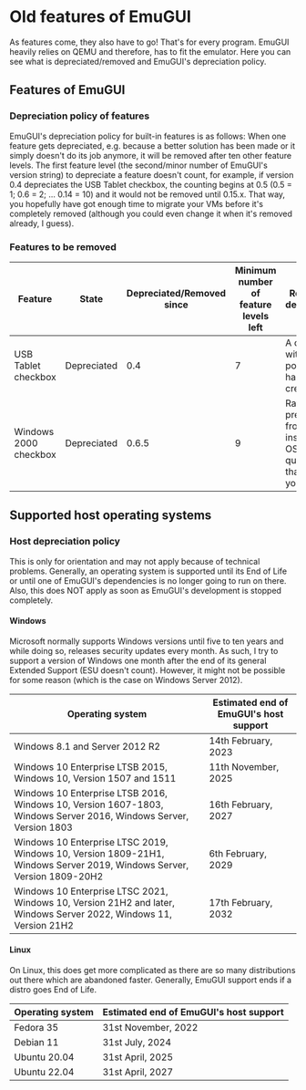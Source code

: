 # Old features of EmuGUI

As features come, they also have to go! That's for every program. EmuGUI heavily relies on QEMU and therefore, has to fit the emulator. Here you can see what is depreciated/removed and EmuGUI's depreciation policy.

## Features of EmuGUI

### Depreciation policy of features

EmuGUI's depreciation policy for built-in features is as follows: When one feature gets depreciated, e.g. because a better solution has been made or it simply doesn't do its job anymore, it will be removed after ten other feature levels. The first feature level (the second/minor number of EmuGUI's version string) to depreciate a feature doesn't count, for example, if version 0.4 depreciates the USB Tablet checkbox, the counting begins at 0.5 (0.5 = 1; 0.6 = 2; ... 0.14 = 10) and it would not be removed until 0.15.x. That way, you hopefully have got enough time to migrate your VMs before it's completely removed (although you could even change it when it's removed already, I guess).

### Features to be removed

| Feature | State | Depreciated/Removed since | Minimum number of feature levels left | Reason for depreciation |
| ------- | ----- | ------------------------- | ------------------------------------- | ----------------------- |
| USB Tablet checkbox | Depreciated | 0.4 | 7 | A combobox with more possibilities has been created |
| Windows 2000 checkbox | Depreciated | 0.6.5 | 9 | Rather prevents you from installing the OS in question than helping you |

## Supported host operating systems

### Host depreciation policy

This is only for orientation and may not apply because of technical problems. Generally, an operating system is supported until its End of Life or until one of EmuGUI's dependencies is no longer going to run on there. Also, this does NOT apply as soon as EmuGUI's development is stopped completely.

#### Windows

Microsoft normally supports Windows versions until five to ten years and while doing so, releases security updates every month. As such, I try to support a version of Windows one month after the end of its general Extended Support (ESU doesn't count). However, it might not be possible for some reason (which is the case on Windows Server 2012).

| Operating system | Estimated end of EmuGUI's host support |
| ---------------- | -------------------------------------- |
| Windows 8.1 and Server 2012 R2 | 14th February, 2023 |
| Windows 10 Enterprise LTSB 2015, Windows 10, Version 1507 and 1511 | 11th November, 2025 |
| Windows 10 Enterprise LTSB 2016, Windows 10, Version 1607-1803, Windows Server 2016, Windows Server, Version 1803 | 16th February, 2027 |
| Windows 10 Enterprise LTSC 2019, Windows 10, Version 1809-21H1, Windows Server 2019, Windows Server, Version 1809-20H2 | 6th February, 2029 |
| Windows 10 Enterprise LTSC 2021, Windows 10, Version 21H2 and later, Windows Server 2022, Windows 11, Version 21H2 | 17th February, 2032 |

#### Linux

On Linux, this does get more complicated as there are so many distributions out there which are abandoned faster. Generally, EmuGUI support ends if a distro goes End of Life.

| Operating system | Estimated end of EmuGUI's host support |
| ---------------- | -------------------------------------- |
| Fedora 35 | 31st November, 2022 |
| Debian 11 | 31st July, 2024 |
| Ubuntu 20.04 | 31st April, 2025 |
| Ubuntu 22.04 | 31st April, 2027 |